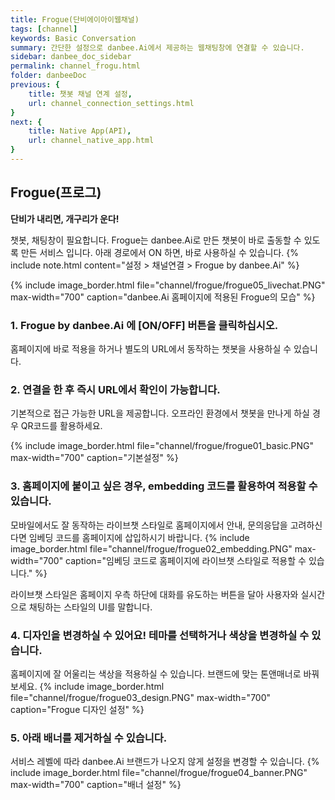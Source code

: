 ```yaml
---
title: Frogue(단비에이아이웹채널) 
tags: [channel]
keywords: Basic Conversation
summary: 간단한 설정으로 danbee.Ai에서 제공하는 웹채팅창에 연결할 수 있습니다.
sidebar: danbee_doc_sidebar
permalink: channel_frogu.html
folder: danbeeDoc
previous: {
    title: 챗봇 채널 연계 설정,
    url: channel_connection_settings.html
}
next: {
    title: Native App(API),
    url: channel_native_app.html
}
---
```



## Frogue(프로그)


<strong>단비가 내리면, 개구리가 운다!</strong>

챗봇, 채팅창이 필요합니다. Frogue는 danbee.Ai로 만든 챗봇이 바로 출동할 수 있도록 만든 서비스 입니다.
아래 경로에서 ON 하면, 바로 사용하실 수 있습니다.
{% include note.html content="설정 > 채널연결 > Frogue by danbee.Ai" %}

{% include image_border.html file="channel/frogue/frogue05_livechat.PNG" max-width="700" caption="danbee.Ai 홈페이지에 적용된 Frogue의 모습" %}





### 1. Frogue by danbee.Ai 에 [ON/OFF] 버튼을 클릭하십시오.

홈페이지에 바로 적용을 하거나 별도의 URL에서 동작하는 챗봇을 사용하실 수 있습니다.


### 2. 연결을 한 후 즉시 URL에서 확인이 가능합니다.
기본적으로 접근 가능한 URL을 제공합니다. 오프라인 환경에서 챗봇을 만나게 하실 경우 QR코드를 활용하세요.

{% include image_border.html file="channel/frogue/frogue01_basic.PNG" max-width="700" caption="기본설정" %}


### 3. 홈페이지에 붙이고 싶은 경우, embedding 코드를 활용하여 적용할 수 있습니다.

모바일에서도 잘 동작하는 라이브챗 스타일로 홈페이지에서 안내, 문의응답을 고려하신다면 임베딩 코드를 홈페이지에 삽입하시기 바랍니다.
{% include image_border.html file="channel/frogue/frogue02_embedding.PNG" max-width="700" caption="임베딩 코드로 홈페이지에 라이브챗 스타일로 적용할 수 있습니다." %}

라이브챗 스타일은 홈페이지 우측 하단에 대화를 유도하는 버튼을 달아 사용자와 실시간으로 채팅하는 스타일의 UI를 말합니다.





### 4. 디자인을 변경하실 수 있어요! 테마를 선택하거나 색상을 변경하실 수 있습니다.

홈페이지에 잘 어울리는 색상을 적용하실 수 있습니다.
브랜드에 맞는 톤앤매너로 바꿔보세요.
{% include image_border.html file="channel/frogue/frogue03_design.PNG" max-width="700" caption="Frogue 디자인 설정" %}

### 5. 아래 배너를 제거하실 수 있습니다. 

서비스 레벨에 따라 danbee.Ai 브랜드가 나오지 않게 설정을 변경할 수 있습니다.
{% include image_border.html file="channel/frogue/frogue04_banner.PNG" max-width="700" caption="배너 설정" %}